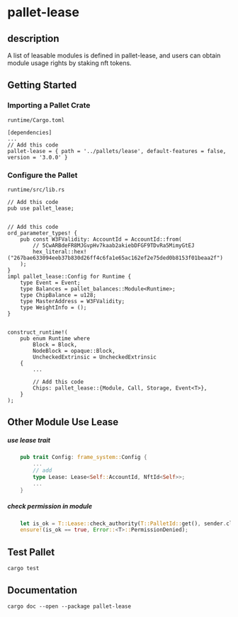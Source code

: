 # pallet-lease

## description
A list of leasable modules is defined in pallet-lease, and users can obtain module usage rights by staking nft tokens.

## Getting Started

### Importing a Pallet Crate

`runtime/Cargo.toml`

```
[dependencies]
...
// Add this code
pallet-lease = { path = '../pallets/lease', default-features = false, version = '3.0.0' }
```

### Configure the Pallet

`runtime/src/lib.rs`

```
// Add this code
pub use pallet_lease;


// Add this code
ord_parameter_types! {
    pub const W3FValidity: AccountId = AccountId::from(
        // 5CwARBdeFR8MJGvpHv7kaab2akiebDFGF9TDvRa5MimyGtEJ
        hex_literal::hex!("267bae633094eeb37b830d26ff4c6fa1e65ac162ef2e75ded0b8153f01beaa2f")
    );
}
impl pallet_lease::Config for Runtime {
    type Event = Event;
    type Balances = pallet_balances::Module<Runtime>;
    type ChipBalance = u128;
    type MasterAddress = W3FValidity;
    type WeightInfo = ();
}


construct_runtime!(
	pub enum Runtime where
		Block = Block,
		NodeBlock = opaque::Block,
		UncheckedExtrinsic = UncheckedExtrinsic
	{
        ...
        
        // Add this code
        Chips: pallet_lease::{Module, Call, Storage, Event<T>},
	}
);
```

## Other Module Use Lease

##### use lease trait
```rust
    pub trait Config: frame_system::Config {
        ...
        // add 
        type Lease: Lease<Self::AccountId, NftId<Self>>;
        ...
    }

```

##### check permission in module
```rust
    let is_ok = T::Lease::check_authority(T::PalletId::get(), sender.clone())?;
    ensure!(is_ok == true, Error::<T>::PermissionDenied);
```

## Test Pallet

```
cargo test
```

## Documentation

```
cargo doc --open --package pallet-lease
```